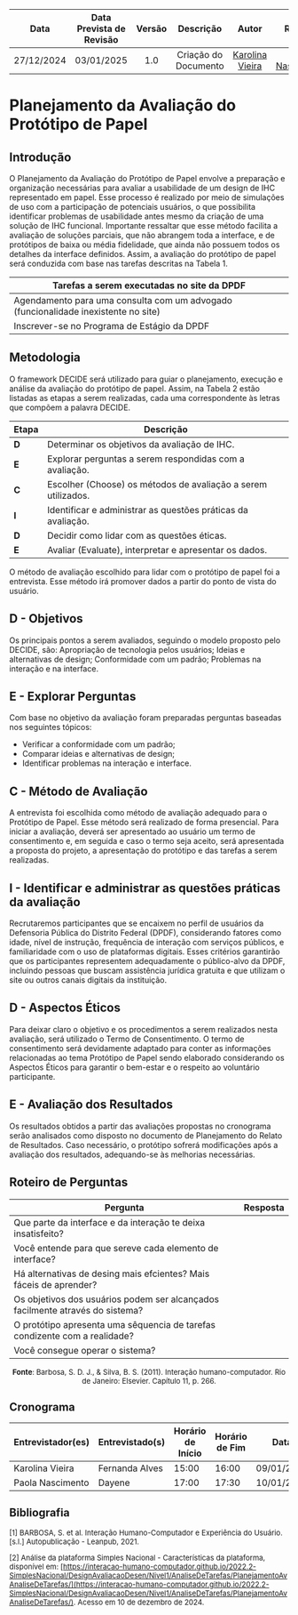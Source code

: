 |    **Data**    | **Data Prevista de Revisão** | **Versão** |        **Descrição**        |                 **Autor**                 |                **Revisor**                 |
|:--------------:|:---------------------------:|:----------:|:---------------------------:|:-----------------------------------------:|:------------------------------------------:|
|  27/12/2024    |        03/01/2025          |    1.0     |     Criação do Documento     | [Karolina Vieira](https://github.com/Karolina91) |  [Paola Nascimento](https://github.com/paolaalim) |

# Planejamento da Avaliação do Protótipo de Papel

## Introdução
O Planejamento da Avaliação do Protótipo de Papel envolve a preparação e organização necessárias para avaliar a usabilidade de um design de IHC representado em papel. Esse processo é realizado por meio de simulações de uso com a participação de potenciais usuários, o que possibilita identificar problemas de usabilidade antes mesmo da criação de uma solução de IHC funcional. Importante ressaltar que esse método facilita a avaliação de soluções parciais, que não abrangem toda a interface, e de protótipos de baixa ou média fidelidade, que ainda não possuem todos os detalhes da interface definidos.
Assim, a avaliação do protótipo de papel será conduzida com base nas tarefas descritas na Tabela 1.


| Tarefas a serem executadas no site da DPDF |
|---------------------------------------------|
| Agendamento para uma consulta com um advogado (funcionalidade inexistente no site) |
|  Inscrever-se no Programa de Estágio da DPDF|

## Metodologia
O framework DECIDE será utilizado para guiar o planejamento, execução e análise da avaliação do protótipo de papel. Assim, na Tabela 2 estão listadas as etapas a serem realizadas, cada uma correspondente às letras que compõem a palavra DECIDE.

| **Etapa** | **Descrição**                                                                 |
|-----------|-------------------------------------------------------------------------------|
| **D**     | Determinar os objetivos da avaliação de IHC.                                 |
| **E**     | Explorar perguntas a serem respondidas com a avaliação.                      |
| **C**     | Escolher (Choose) os métodos de avaliação a serem utilizados.               |
| **I**     | Identificar e administrar as questões práticas da avaliação.                 |
| **D**     | Decidir como lidar com as questões éticas.                                   |
| **E**     | Avaliar (Evaluate), interpretar e apresentar os dados.                      |

O método de avaliação escolhido para lidar com o protótipo de papel foi a entrevista. Esse método irá promover dados a partir do ponto de vista do usuário.

## D - Objetivos
Os principais pontos a serem avaliados, seguindo o modelo proposto pelo DECIDE, são:
Apropriação de tecnologia pelos usuários;
Ideias e alternativas de design;
Conformidade com um padrão;
Problemas na interação e na interface.

## E - Explorar Perguntas

Com base no objetivo da avaliação foram preparadas perguntas baseadas nos seguintes tópicos:

- Verificar a conformidade com um padrão;
- Comparar ideias e alternativas de design;
- Identificar problemas na interação e interface.


## C - Método de Avaliação

A entrevista foi escolhida como método de avaliação adequado para o Protótipo de Papel. Esse método será realizado de forma presencial. Para iniciar a avaliação, deverá ser apresentado ao usuário um termo de consentimento e, em seguida e caso o termo seja aceito, será apresentada a proposta do projeto, a apresentação do protótipo e das tarefas a serem realizadas. 

## I - Identificar e administrar as questões práticas da avaliação

Recrutaremos participantes que se encaixem no perfil de usuários da Defensoria Pública do Distrito Federal (DPDF), considerando fatores como idade, nível de instrução, frequência de interação com serviços públicos, e familiaridade com o uso de plataformas digitais. Esses critérios garantirão que os participantes representem adequadamente o público-alvo da DPDF, incluindo pessoas que buscam assistência jurídica gratuita e que utilizam o site ou outros canais digitais da instituição.

## D - Aspectos Éticos
Para deixar claro o objetivo e os procedimentos a serem realizados nesta avaliação, será utilizado o Termo de Consentimento. O termo de consentimento será devidamente adaptado para conter as informações relacionadas ao tema Protótipo de Papel sendo elaborado considerando os Aspectos Éticos para garantir o bem-estar e o respeito ao voluntário participante.

## E - Avaliação dos Resultados

Os resultados obtidos a partir das avaliações propostas no cronograma serão analisados como disposto no documento de Planejamento do Relato de Resultados. Caso necessário, o protótipo sofrerá modificações após a avaliação dos resultados, adequando-se às melhorias necessárias.

## Roteiro de Perguntas

| Pergunta                                                                                                      | Resposta |
| ------------------------------------------------------------------------------------------------------------- | :------: |
| Que parte da interface e da interação te deixa insatisfeito?|                           
| Você entende para que sereve cada elemento de interface?  | |
| Há alternativas de desing mais efcientes? Mais fáceis de aprender? ||
| Os objetivos dos usuários podem ser alcançados facilmente através do sistema?|
| O protótipo apresenta uma sêquencia de tarefas condizente com a realidade? ||
| Você consegue operar o sistema?||

<font size="2"><p style="text-align: center">**Fonte**:
Barbosa, S. D. J., & Silva, B. S. (2011). Interação humano-computador. Rio de Janeiro: Elsevier. Capítulo 11, p. 266.

## Cronograma

| **Entrevistador(es)** | **Entrevistado(s)** | **Horário de Início** | **Horário de Fim** | **Data**       |
|------------------------|---------------------|-----------------------|--------------------|----------------|
| Karolina Vieira        | Fernanda Alves     | 15:00                | 16:00             | 09/01/2025     |
| Paola Nascimento       |    Dayene          |         17:00        |    17:30          | 10/01/2025     |



## Bibliografia
[1] BARBOSA, S. et al. Interação Humano-Computador e Experiência do Usuário. [s.l.] Autopublicação - Leanpub, 2021.

[2] Análise da plataforma Simples Nacional - Características da plataforma, disponível em: [https://interacao-humano-computador.github.io/2022.2-SimplesNacional/DesignAvaliacaoDesen/Nivel1/AnaliseDeTarefas/PlanejamentoAvAnaliseDeTarefas/](https://interacao-humano-computador.github.io/2022.2-SimplesNacional/DesignAvaliacaoDesen/Nivel1/AnaliseDeTarefas/PlanejamentoAvAnaliseDeTarefas/). Acesso em 10 de dezembro de 2024.









